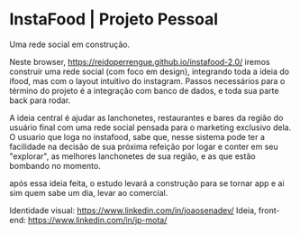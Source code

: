 # InstaFood | Projeto Pessoal
Uma rede social em construção.

Neste browser, https://reidoperrengue.github.io/instafood-2.0/ iremos construir uma rede social (com foco em design), integrando toda a ideia do ifood, mas com o layout intuitivo do instagram. Passos necessários para o término do projeto é a integração com banco de dados, e toda sua parte back para rodar.

A ideia central é ajudar as lanchonetes, restaurantes e bares da região do usuário final com uma rede social pensada para o marketing exclusivo dela. O usuario que loga no instafood, sabe que, nesse sistema pode ter a facilidade na decisão de sua próxima refeição por logar e conter em seu "explorar", as melhores lanchonetes de sua região, e as que estão bombando no momento.

após essa ideia feita, o estudo levará a construção para se tornar app e ai sim quem sabe um dia, levar ao comercial.

Identidade visual: https://www.linkedin.com/in/joaosenadev/ 
Ideia, front-end: https://www.linkedin.com/in/jp-mota/